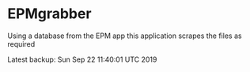 # EPMgrabber
Using a database from the EPM app this application scrapes the files as required


Latest backup: Sun Sep 22 11:40:01 UTC 2019
